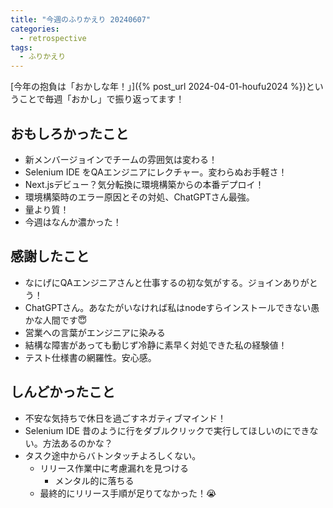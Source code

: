 ```yaml
---
title: "今週のふりかえり 20240607"
categories:
  - retrospective
tags:
  - ふりかえり
---
```


[今年の抱負は「おかしな年！」]({% post_url 2024-04-01-houfu2024 %})ということで毎週「おかし」で振り返ってます！  

## おもしろかったこと

- 新メンバージョインでチームの雰囲気は変わる！
- Selenium IDE をQAエンジニアにレクチャー。変わらぬお手軽さ！
- Next.jsデビュー？気分転換に環境構築からの本番デプロイ！
- 環境構築時のエラー原因とその対処、ChatGPTさん最強。
- 量より質！
- 今週はなんか濃かった！

## 感謝したこと

- なにげにQAエンジニアさんと仕事するの初な気がする。ジョインありがとう！
- ChatGPTさん。あなたがいなければ私はnodeすらインストールできない愚かな人間です😇
- 営業への言葉がエンジニアに染みる
- 結構な障害があっても動じず冷静に素早く対処できた私の経験値！
- テスト仕様書の網羅性。安心感。

## しんどかったこと

- 不安な気持ちで休日を過ごすネガティブマインド！
- Selenium IDE 昔のように行をダブルクリックで実行してほしいのにできない。方法あるのかな？
- タスク途中からバトンタッチよろしくない。
  - リリース作業中に考慮漏れを見つける
    - メンタル的に落ちる
  - 最終的にリリース手順が足りてなかった！😭